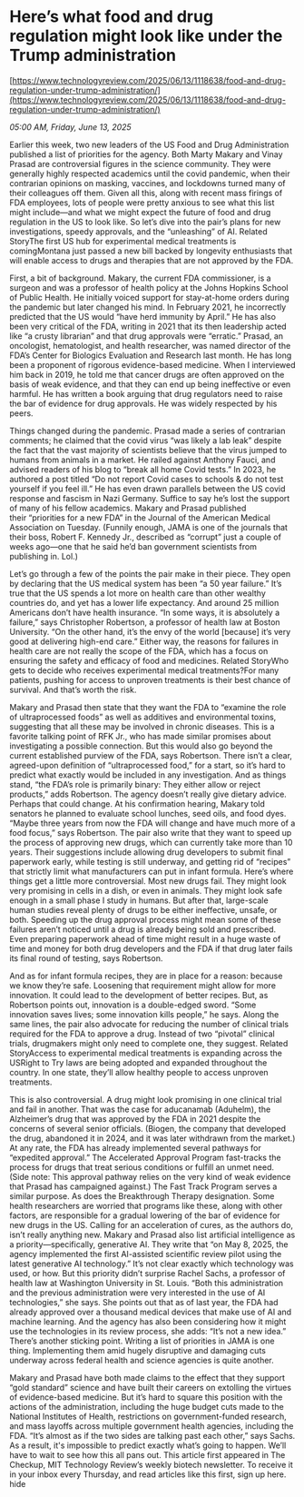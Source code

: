 # Here’s what food and drug regulation might look like under the Trump administration

[https://www.technologyreview.com/2025/06/13/1118638/food-and-drug-regulation-under-trump-administration/](https://www.technologyreview.com/2025/06/13/1118638/food-and-drug-regulation-under-trump-administration/)

*05:00 AM, Friday, June 13, 2025*

Earlier this week, two new leaders of the US Food and Drug Administration published a list of priorities for the agency. Both Marty Makary and Vinay Prasad are controversial figures in the science community. They were generally highly respected academics until the covid pandemic, when their contrarian opinions on masking, vaccines, and lockdowns turned many of their colleagues off them. Given all this, along with recent mass firings of FDA employees, lots of people were pretty anxious to see what this list might include—and what we might expect the future of food and drug regulation in the US to look like. So let’s dive into the pair’s plans for new investigations, speedy approvals, and the “unleashing” of AI. Related StoryThe first US hub for experimental medical treatments is comingMontana just passed a new bill backed by longevity enthusiasts that will enable access to drugs and therapies that are not approved by the FDA.

First, a bit of background. Makary, the current FDA commissioner, is a surgeon and was a professor of health policy at the Johns Hopkins School of Public Health. He initially voiced support for stay-at-home orders during the pandemic but later changed his mind. In February 2021, he incorrectly predicted that the US would “have herd immunity by April.” He has also been very critical of the FDA, writing in 2021 that its then leadership acted like “a crusty librarian” and that drug approvals were “erratic.” Prasad, an oncologist, hematologist, and health researcher, was named director of the FDA’s Center for Biologics Evaluation and Research last month. He has long been a proponent of rigorous evidence-based medicine. When I interviewed him back in 2019, he told me that cancer drugs are often approved on the basis of weak evidence, and that they can end up being ineffective or even harmful. He has written a book arguing that drug regulators need to raise the bar of evidence for drug approvals. He was widely respected by his peers.

Things changed during the pandemic. Prasad made a series of contrarian comments; he claimed that the covid virus “was likely a lab leak” despite the fact that the vast majority of scientists believe that the virus jumped to humans from animals in a market. He railed against Anthony Fauci, and advised readers of his blog to “break all home Covid tests.” In 2023, he authored a post titled “Do not report Covid cases to schools & do not test yourself if you feel ill.” He has even drawn parallels between the US covid response and fascism in Nazi Germany. Suffice to say he’s lost the support of many of his fellow academics. Makary and Prasad published their “priorities for a new FDA” in the Journal of the American Medical Association on Tuesday. (Funnily enough, JAMA is one of the journals that their boss, Robert F. Kennedy Jr., described as “corrupt” just a couple of weeks ago—one that he said he’d ban government scientists from publishing in. Lol.)

Let’s go through a few of the points the pair make in their piece. They open by declaring that the US medical system has been “a 50 year failure.” It’s true that the US spends a lot more on health care than other wealthy countries do, and yet has a lower life expectancy. And around 25 million Americans don’t have health insurance. “In some ways, it is absolutely a failure,” says Christopher Robertson, a professor of health law at Boston University. “On the other hand, it’s the envy of the world [because] it’s very good at delivering high-end care.” Either way, the reasons for failures in health care are not really the scope of the FDA, which has a focus on ensuring the safety and efficacy of food and medicines. Related StoryWho gets to decide who receives experimental medical treatments?For many patients, pushing for access to unproven treatments is their best chance of survival. And that’s worth the risk.

Makary and Prasad then state that they want the FDA to “examine the role of ultraprocessed foods” as well as additives and environmental toxins, suggesting that all these may be involved in chronic diseases. This is a favorite talking point of RFK Jr., who has made similar promises about investigating a possible connection. But this would also go beyond the current established purview of the FDA, says Robertson. There isn’t a clear, agreed-upon definition of “ultraprocessed food,” for a start, so it’s hard to predict what exactly would be included in any investigation. And as things stand, “the FDA’s role is primarily binary: They either allow or reject products,” adds Robertson. The agency doesn’t really give dietary advice.  Perhaps that could change. At his confirmation hearing, Makary told senators he planned to evaluate school lunches, seed oils, and food dyes. “Maybe three years from now the FDA will change and have much more of a food focus,” says Robertson. The pair also write that they want to speed up the process of approving new drugs, which can currently take more than 10 years. Their suggestions include allowing drug developers to submit final paperwork early, while testing is still underway, and getting rid of “recipes” that strictly limit what manufacturers can put in infant formula. Here’s where things get a little more controversial. Most new drugs fail. They might look very promising in cells in a dish, or even in animals. They might look safe enough in a small phase I study in humans. But after that, large-scale human studies reveal plenty of drugs to be either ineffective, unsafe, or both. Speeding up the drug approval process might mean some of these failures aren’t noticed until a drug is already being sold and prescribed. Even preparing paperwork ahead of time might result in a huge waste of time and money for both drug developers and the FDA if that drug later fails its final round of testing, says Robertson.

And as for infant formula recipes, they are in place for a reason: because we know they’re safe. Loosening that requirement might allow for more innovation. It could lead to the development of better recipes. But, as Robertson points out, innovation is a double-edged sword. “Some innovation saves lives; some innovation kills people,” he says. Along the same lines, the pair also advocate for reducing the number of clinical trials required for the FDA to approve a drug. Instead of two “pivotal” clinical trials, drugmakers might only need to complete one, they suggest. Related StoryAccess to experimental medical treatments is expanding across the USRight to Try laws are being adopted and expanded throughout the country. In one state, they’ll allow healthy people to access unproven treatments.

This is also controversial. A drug might look promising in one clinical trial and fail in another. That was the case for aducanamab (Aduhelm), the Alzheimer’s drug that was approved by the FDA in 2021 despite the concerns of several senior officials. (Biogen, the company that developed the drug, abandoned it in 2024, and it was later withdrawn from the market.) At any rate, the FDA has already implemented several pathways for “expedited approval.” The Accelerated Approval Program fast-tracks the process for drugs that treat serious conditions or fulfill an unmet need. (Side note: This approval pathway relies on the very kind of weak evidence that Prasad has campaigned against.) The Fast Track Program serves a similar purpose. As does the Breakthrough Therapy designation. Some health researchers are worried that programs like these, along with other factors, are responsible for a gradual lowering of the bar of evidence for new drugs in the US. Calling for an acceleration of cures, as the authors do, isn’t really anything new. Makary and Prasad also list artificial intelligence as a priority—specifically, generative AI. They write that “on May 8, 2025, the agency implemented the first AI-assisted scientific review pilot using the latest generative AI technology.” It’s not clear exactly which technology was used, or how. But this priority didn’t surprise Rachel Sachs, a professor of health law at Washington University in St. Louis. “Both this administration and the previous administration were very interested in the use of AI technologies,” she says. She points out that as of last year, the FDA had already approved over a thousand medical devices that make use of AI and machine learning. And the agency has also been considering how it might use the technologies in its review process, she adds: “It’s not a new idea.” There’s another sticking point. Writing a list of priorities in JAMA is one thing. Implementing them amid hugely disruptive and damaging cuts underway across federal health and science agencies is quite another.

Makary and Prasad have both made claims to the effect that they support “gold standard” science and have built their careers on extolling the virtues of evidence-based medicine. But it’s hard to square this position with the actions of the administration, including the huge budget cuts made to the National Institutes of Health, restrictions on government-funded research, and mass layoffs across multiple government health agencies, including the FDA. “It’s almost as if the two sides are talking past each other,” says Sachs. As a result, it's impossible to predict exactly what’s going to happen. We’ll have to wait to see how this all pans out. This article first appeared in The Checkup, MIT Technology Review’s weekly biotech newsletter. To receive it in your inbox every Thursday, and read articles like this first, sign up here. hide

